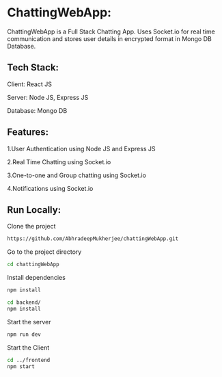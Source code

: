 # ChattingWebApp:
ChattingWebApp is a Full Stack Chatting App. Uses Socket.io for real time communication and stores user details in encrypted format in Mongo DB Database.

## Tech Stack:

Client: React JS

Server: Node JS, Express JS

Database: Mongo DB

## Features: 

1.User Authentication using Node JS and Express JS

2.Real Time Chatting using Socket.io

3.One-to-one and Group chatting using Socket.io

4.Notifications using Socket.io

## Run Locally:

Clone the project
```bash
https://github.com/AbhradeepMukherjee/chattingWebApp.git
```

Go to the project directory
```bash
cd chattingWebApp
```

Install dependencies
```bash
npm install
```
```bash
cd backend/
npm install
```

Start the server
```bash
npm run dev
```

Start the Client
```bash
cd ../frontend
npm start
```






